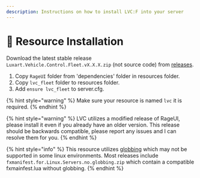 ```yaml
---
description: Instructions on how to install LVC:F into your server
---
```


# 📄 Resource Installation

Download the latest stable release `Luxart.Vehicle.Control.Fleet.vX.X.X.zip` (not source code) from [releases](https://github.com/TrevorBarns/luxart-vehicle-control-fleet/releases).

1. Copy `RageUI` folder from 'dependencies' folder in resources folder.
2. Copy `lvc_fleet` folder to resources folder.
3. Add `ensure lvc_fleet` to server.cfg.

{% hint style="warning" %}
Make sure your resource is named `lvc` it is required.
{% endhint %}

{% hint style="warning" %}
LVC utilizes a modified release of RageUI, please install it even if you already have an older version. This release should be backwards compatible, please report any issues and I can resolve them for you.
{% endhint %}

{% hint style="info" %}
This resource utilizes [globbing](https://docs.fivem.net/docs/scripting-reference/resource-manifest/resource-manifest/#globbing) which may not be supported in some linux environments. Most releases include `fxmanifest.for.Linux.Servers.no.globbing.zip` which contain a compatible fxmainfest.lua without globbing.
{% endhint %}
